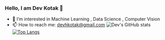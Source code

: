 ### Hello, I am Dev Kotak 👋

- 🌱 I’m interested in Machine Learning , Data Science , Computer Vision
- 📫 How to reach me: devhkotak@gmail.com
 ![Dev's GitHub stats](https://github-readme-stats.vercel.app/api?username=dev856&hide=contribs,prs&show_icons=true&theme=radical)
 [![Top Langs](https://github-readme-stats.vercel.app/api/top-langs/?username=dev856&layout=compact)](https://github.com/anuraghazra/github-readme-stats)



